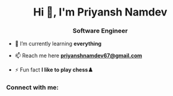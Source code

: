 <h1 align="center">Hi 👋, I'm Priyansh Namdev</h1>
<h3 align="center">Software Engineer</h3>

- 🌱 I’m currently learning **everything**

- 📫 Reach me here **priyanshnamdev67@gmail.com**

- ⚡ Fun fact **I like to play chess♟️**

<h3 align="left">Connect with me:</h3>
<p align="left">
</p>

